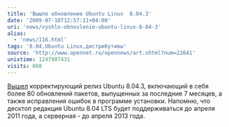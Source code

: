 ```yaml
---
title: 'Вышло обновление Ubuntu Linux  8.04.3'
date: '2009-07-18T12:57:11+04:00'
uri: 'news/vyshlo-obnovlenie-ubuntu-linux-8-04-3'
alias: 
  - 'news/116.html'
tags: '8.04,Ubuntu Linux,дистрибутивы'
source: 'http://www.opennet.ru/opennews/art.shtml?num=22641'
unixtime: 1247907431
visits: 868
---
```

[Вышел](https://lists.ubuntu.com/archives/ubuntu-announce/2009-July/000124.html)  корректирующий релиз Ubuntu 8.04.3, включающий в себя более 80 обновлений пакетов, выпущенных за последние 7 месяцев, а также исправления ошибок в программе установки. Напомню, что десктоп редакция Ubuntu 8.04 LTS будет поддерживаться до апреля 2011 года, а серверная - до апреля 2013 года.
